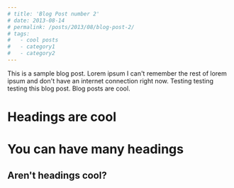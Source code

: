 ```yaml
---
# title: 'Blog Post number 2'
# date: 2013-08-14
# permalink: /posts/2013/08/blog-post-2/
# tags:
#   - cool posts
#   - category1
#   - category2
---
```


This is a sample blog post. Lorem ipsum I can't remember the rest of lorem ipsum and don't have an internet connection right now. Testing testing testing this blog post. Blog posts are cool.

Headings are cool
======

You can have many headings
======

Aren't headings cool?
------